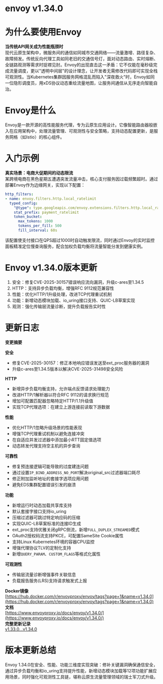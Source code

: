 # envoy v1.34.0
# 为什么要使用Envoy  
**当传统API网关成为性能瓶颈时**  
现代云原生架构中，微服务间的通信如同城市交通网络——流量激增、路径复杂、故障频发。传统反向代理工具如同老旧的交通信号灯，面对动态路由、实时熔断、全链路观测等需求时捉襟见肘。Envoy的出现直击这一矛盾：它不仅能在毫秒级完成流量调度，更以"透明中间层"的设计理念，让开发者无需修改代码即可实现全栈可观测性。当Kubernetes集群因服务网格混乱而陷入"深夜救火"时，Envoy如同一位隐形调度员，用xDS协议动态重绘流量地图，让服务间通信从无序走向智能自治。

# Envoy是什么  
Envoy是一款开源的高性能服务代理，专为云原生应用设计。它像智能路由器般嵌入在应用架构中，处理流量管理、可观测性与安全策略，支持动态配置更新，是服务网格（如Istio）的核心组件。

# 入门示例  
**真实场景：电商大促期间的动态限流**  
某跨境电商在黑色星期五遭遇突发流量冲击，核心支付服务因过载频繁超时。通过部署Envoy作为边缘网关，实现以下配置：
```yaml
http_filters:
- name: envoy.filters.http.local_ratelimit
  typed_config:
    "@type": type.googleapis.com/envoy.extensions.filters.http.local_ratelimit.v3.LocalRateLimit
    stat_prefix: payment_ratelimit
    token_bucket:
      max_tokens: 1000
      tokens_per_fill: 500
      fill_interval: 60s
```
该配置使支付接口在QPS超过1000时自动触发限流，同时通过Envoy的实时监控面板精准定位慢查询服务，配合加权负载均衡将流量智能分发到健康实例。

# Envoy v1.34.0版本更新  
1. 安全：修复CVE-2025-30157错误响应流向漏洞，升级c-ares至1.34.5  
2. HTTP：支持异步负载均衡，增强RFC 9112规范兼容性  
3. 性能：优化HTTP/1升级处理，改进TCP代理重试机制  
4. 功能：新增动态模块加载、io_uring接口支持、QUIC-LB草案实现  
5. 观测：强化传输层流量诊断，提升负载报告实时性  

# 更新日志
**变更摘要**  

**安全**  
- 修复CVE-2025-30157：修正本地响应错误发送至ext_proc服务器的漏洞  
- 升级c-ares至1.34.5版本以解决CVE-2025-31498安全风险  

**HTTP**  
- 新增异步负载均衡支持，允许端点反馈请求处理能力  
- 改进HTTP/1解析器以符合RFC 9112的请求换行规范  
- 增加可配置匹配器忽略特定HTTP/1.1升级值  
- 实现TCP代理选项：在建立上游连接前读取下游数据  

**性能**  
- 优化HTTP/1忽略升级场景的性能表现  
- 增强TCP代理重试机制以避免连接冲突  
- 在自适应并发过滤器中添加最小RTT固定值选项  
- 动态转发代理支持空主机的异步查询  

**可靠性**  
- 修复预连接逻辑可能导致的过度建连问题  
- 通过设置`IP_BIND_ADDRESS_NO_PORT`解决original_src过滤器端口耗尽  
- 修正附加监听地址的套接字选项应用问题  
- 避免EDS集群配置错误引发的崩溃  

**功能**  
- 新增运行时动态加载共享库支持  
- 默认套接字接口支持io_uring  
- 压缩过滤器可跳过特定响应码的压缩  
- 实现QUIC-LB草案标准的连接ID生成  
- ext_proc支持优雅关闭gRPC侧流，新增`FULL_DUPLEX_STREAMED`模式  
- OAuth2授权码流支持PKCE，可配置SameSite Cookie属性  
- 支持Linux Kubernetes环境的容器CPU监控  
- 增强代理协议TLV的定制化支持  
- 新增`QUERY_PARAM`、`CUSTOM_FLAGS`等格式化属性  

**可观测性**  
- 传输层流量诊断增强事件关联信息  
- 负载报告服务(LRS)支持请求触发式上报  

**Docker镜像**  
[https://hub.docker.com/r/envoyproxy/envoy/tags?page=1&name=v1.34.0](https://hub.docker.com/r/envoyproxy/envoy/tags?page=1&name=v1.34.0)  
**文档**  
[https://www.envoyproxy.io/docs/envoy/v1.34.0/](https://www.envoyproxy.io/docs/envoy/v1.34.0/)  
**完整更新记录**  
[v1.33.0...v1.34.0](https://github.com/envoyproxy/envoy/compare/v1.33.0...v1.34.0)  

# 版本更新总结  
Envoy 1.34.0在安全、性能、功能三维度实现突破：修补关键漏洞确保通信安全，通过异步负载均衡和io_uring支持提升性能，新增动态模块加载等12项功能扩展应用场景，同时强化可观测性工具链，堪称云原生流量管理领域的瑞士军刀式升级。